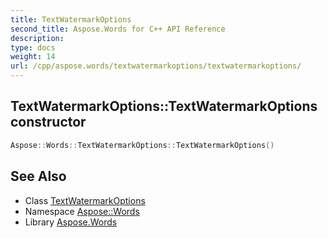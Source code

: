 ```yaml
---
title: TextWatermarkOptions
second_title: Aspose.Words for C++ API Reference
description: 
type: docs
weight: 14
url: /cpp/aspose.words/textwatermarkoptions/textwatermarkoptions/
---
```

## TextWatermarkOptions::TextWatermarkOptions constructor




```cpp
Aspose::Words::TextWatermarkOptions::TextWatermarkOptions()
```

## See Also

* Class [TextWatermarkOptions](../)
* Namespace [Aspose::Words](../../)
* Library [Aspose.Words](../../../)
